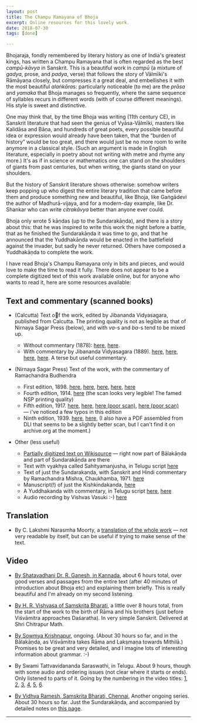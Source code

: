 ```yaml
---
layout: post
title: The Champu Ramayana of Bhoja
excerpt: Online resources for this lovely work.
date: 2018-07-30
tags: [done]

---
```


Bhojaraja, fondly remembered by literary history as one of India's greatest kings, has written a Champu Ramayana that is often regarded as the best *campū-kāvya* in Sanskrit. This is a beautiful work in *campū* (a mixture of *gadya*, prose, and *padya*, verse) that follows the story of Vālmīki's Rāmāyaṇa closely, but compresses it a great deal, and embellishes it with the most beautiful *alaṅkāra*s: particularly noticeable (to me) are the *prāsa* and *yamaka* that Bhoja manages so frequently, where the same sequence of syllables recurs in different words (with of course different meanings). His style is sweet and distinctive.

One may think that, by the time Bhoja was writing (11th century CE), in Sanskrit literature that had seen the genius of Vyāsa-Vālmīki, masters like Kalidāsa and Bāṇa, and hundreds of great poets, every possible beautiful idea or expression would already have been taken, that the “burden of history” would be too great, and there would just be no more room to write anymore in a classical style. (Such an argument is made in English literature, especially in poetry about not writing with metre and rhyme any more.) It's as if in science or mathematics one can stand on the shoulders of giants from past centuries, but when writing, the giants stand on your shoulders.

But the history of Sanskrit literature shows otherwise: somehow writers keep popping up who digest the entire literary tradition that came before them and produce something new and beautiful, like Bhoja, like Gaṅgādevi the author of Madhurā-vijaya, and for a modern-day example, like Dr. Shankar who can write *citrakāvya* better than anyone ever could.

Bhoja only wrote 5 kāṇdas (up to the Sundarakāṇda), and there is a story about this: that he was inspired to write this work the night before a battle, that as he finished the Sundarakāṇda it was time to go, and that he announced that the Yuddhakāṇda would be enacted in the battlefield against the invader, but sadly he never returned. Others have composed a Yuddhakāṇda to complete the work.

I have read Bhoja's Champu Ramayana only in bits and pieces, and would love to make the time to read it fully. There does not appear to be a complete digitized text of this work available online, but for anyone who wants to read it, here are some resources available:

## Text and commentary (scanned books)

* (Calcutta) Text of the work, edited by Jibananda Vidyasagara, published from Calcutta. The printing quality is not as legible as that of Nirnaya Sagar Press (below), and with *va*-s and *ba*-s tend to be mixed up.

  * Without commentary (1878): [here](https://archive.org/details/ChampuRamayanaBhojaJivanandVidyasagar1878), [here](https://archive.org/stream/Complete_Works_of_Jibananda_Vidyasagara/Champu_Ramayana_-_Jibananda_Vidyasagara_1878#page/n0). 
  * With commentary by Jibananda Vidyasagara (1889). [here](https://archive.org/details/ChampuRamayanaBhojaTikaOfJivanandVidyasagar1889), [here](https://archive.org/details/ChampuRamayanaWithCommentaryJibanandaVidyasagara1889_201803), [here](https://archive.org/details/in.ernet.dli.2015.496228), [here](https://archive.org/stream/Complete_Works_of_Jibananda_Vidyasagara/Champu_Ramayana_-_Jibananda_Vidyasagara_1878#page/n0). A terse but useful commentary.
* (Nirnaya Sagar Press) Text of the work, with the commentary of Ramachandra Budhendra

  * First edition, 1898. [here](https://archive.org/details/ChampuRamayanaOfBhojaWithSktCommentary1898NSP_201802), [here](https://archive.org/details/ChampuRamayanaOfBhojaWithSktCommentary1898NSP), [here](https://archive.org/details/Champu.Ramayana.in.Sanskrit), [here](https://archive.org/details/in.ernet.dli.2015.347687), [here](https://archive.org/details/ChampuRamayanaBhojaAndLakshmanaSuriKasinathPandurangParabNirnayaSagarPress)
  * Fourth edition, 1914. [here](https://archive.org/details/in.ernet.dli.2015.495483) (the scan looks very legible! The famed NSP printing quality)
  * Fifth edition, 1917. [here](https://archive.org/details/ChampuRamayanaOfBhojaWithSktCommentary1917NSP_201802), [here](https://archive.org/details/ChampuRamayanaOfBhojaWithSktCommentary1917NSP), [here (poor scan)](https://archive.org/details/in.ernet.dli.2015.312741), [here (poor scan)](https://archive.org/details/in.ernet.dli.2015.406325) — i've noticed a few typos in this edition
  * Ninth edition, 1939. [here](https://archive.org/details/in.ernet.dli.2015.407662), [here](https://archive.org/details/in.ernet.dli.2015.408168), (I also have a PDF assembled from DLI that seems to be a slightly better scan, but I can't find it on archive.org at the moment.)
* Other (less useful)
  * [Partially digitized text on Wikisource](https://sa.wikisource.org/wiki/%E0%A4%9A%E0%A4%AE%E0%A5%8D%E0%A4%AA%E0%A5%82%E0%A4%B0%E0%A4%BE%E0%A4%AE%E0%A4%BE%E0%A4%AF%E0%A4%A3%E0%A4%AE%E0%A5%8D) — right now part of Bālakāṇda and part of Sundarakāṇda are there
  * Text with vyakhya called Sahityamanjusha, in Telugu script [here](https://archive.org/details/CHAMPURAMAYANAMTELUGU)
  * Text of just the Sundarakanda, with Sanskrit and Hindi commentary by Ramachandra Mishra, Chaukhamba, 1971. [here](https://archive.org/stream/ChampuRamayanaBhojaWithPrakasasundraKandaRamaChandraMishraChowkambhaSanskritSeries/Champu%20Ramayana%20Bhoja%20with%20Prakasa%20%28sundra%20Kanda%29%20%20Rama%20Chandra%20Mishra%20Chowkambha%20Sanskrit%20Series#page/n1/mode/1up)
  * Manuscript(!) of just the Kishkindakanda, [here](https://archive.org/stream/9323ChampuRamayanKishkindhaKandaOfBhojaRajManuscriptsByIAMVISIONARYTUNES/93-23_Champu%20Ramayan%20%28Kishkindha%20Kanda%29%20of%20Bhoja%20Raj-%20Manuscripts%20by%20I_AM_VISIONARY_TUNES#page/n0/mode/1up)
  * A Yuddhakanda with commentary, in Telugu script [here](https://archive.org/details/in.ernet.dli.2015.495482), [here](https://archive.org/details/in.ernet.dli.2015.495484)
  * Audio recording by Vishvas Vasuki :-) [here](https://archive.org/details/champU-rAmAyaNa-mUlam)

## Translation

* By C. Lakshmi Narasmha Moorty, a [translation of the whole work](http://samkshiptasahityam.blogspot.com/2013/08/bhojarajas-champuramayanam.html) — not very readable by itself, but can be useful if trying to make sense of the text.

## Video

* [By Shatavadhani Dr. R. Ganesh, in Kannada](https://www.youtube.com/playlist?list=PLjXeT-FRKPGu1cBSEAW96fhqZsFBFC1qW), about 6 hours total, over good verses and passages from the entire text (after 40 minutes of introduction about Bhoja etc) and explaining them briefly. This is really beautiful and I'm already on my second listening.

* [By H. R. Vishvasa of Samskrita Bharati](https://www.youtube.com/playlist?list=PLal1Jj2nA8afaCWbgzfJNNFDtD9_Xp_cP), a little over 8 hours total, from the start of the work to the birth of Rāma and his brothers (just before Viśvāmitra approaches Daśaratha). In very simple Sanskrit. Delivered at Shri Chitrapur Math.
* [By Sowmya Krishnapur](https://www.youtube.com/playlist?list=PLmozlYyYE-ESXMNWR6R8Vs4w634k-FAac), ongoing. (About 30 hours so far, and in the Bālakāṇda, as Viśvāmitra takes Rāma and Lakṣmaṇa towards Mithilā.) Promises to be great and very detailed, and I imagine lots of interesting information about grammar. :-) 
* By Swami Tattvavidananda Saraswathi, in Telugu. About 9 hours, though with some audio and ordering issues (not clear where it starts or ends). Only listened to parts of it. Going by the numbering in the video titles: [1](https://www.youtube.com/watch?v=MsgYIMihL9Y), [2](https://www.youtube.com/watch?v=WPEiPtOBfyA), [3](https://www.youtube.com/watch?v=nUk2sZgNn3w), [4](https://www.youtube.com/watch?v=YG4YLvrEcl8), [5](https://www.youtube.com/watch?v=FHw6CVjAF3g), [6](https://www.youtube.com/watch?v=ov1eo9sXOw4).

* [By Vidhya Ramesh, Samskrita Bharati, Chennai](https://www.youtube.com/playlist?list=PLTWf5ZhGT3626J-nV5_kCc1f3i4fOyGkX), Another ongoing series. About 30 hours so far. Just the Sundarakāṇda, and accompanied by detailed notes on [this page](https://nivedita2015.wordpress.com/sanskrit-kavyas/video-bhojas-champuramayanam-sundarakandam-vidhya-ramesh/).

----
